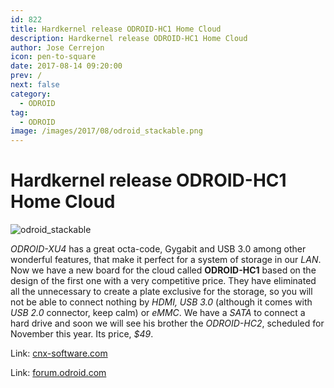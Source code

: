 ```yaml
---
id: 822
title: Hardkernel release ODROID-HC1 Home Cloud
description: Hardkernel release ODROID-HC1 Home Cloud
author: Jose Cerrejon
icon: pen-to-square
date: 2017-08-14 09:20:00
prev: /
next: false
category:
  - ODROID
tag:
  - ODROID
image: /images/2017/08/odroid_stackable.png
---
```


# Hardkernel release ODROID-HC1 Home Cloud

![odroid_stackable](/images/2017/08/odroid_stackable.png)

*ODROID-XU4* has a great octa-code, Gygabit and USB 3.0 among other wonderful features, that make it perfect for a system of storage in our *LAN*. Now we have a new board for the cloud called **ODROID-HC1** based on the design of the first one with a very competitive price. They have eliminated all the unnecessary to create a plate exclusive for the storage, so you will not be able to connect nothing by *HDMI, USB 3.0* (although it comes with *USB 2.0* connector, keep calm) or *eMMC*. We have a *SATA* to connect a hard drive and soon we will see his brother the *ODROID-HC2*, scheduled for November this year. Its price, *$49*.

Link: [cnx-software.com](http://www.cnx-software.com/2017/08/10/hardkernel-to-launch-stackable-49-odroid-hc1-home-cloud-200-odroid-mc1-cluster-solutions/)

Link: [forum.odroid.com](https://forum.odroid.com/viewtopic.php?f=29&t=27919)